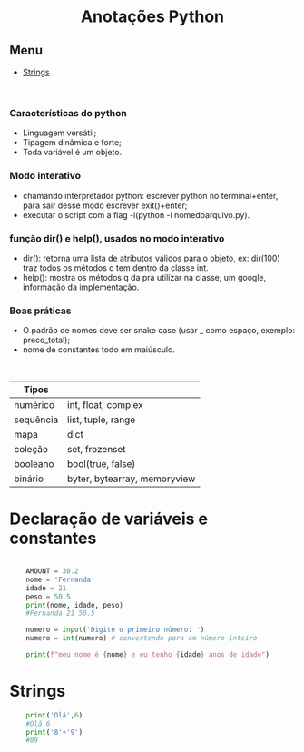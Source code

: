 <h1 align="center"> Anotações Python </h1>

## Menu

- [Strings](#strings)

<br>


### Características do python
- Linguagem versátil;
- Tipagem dinâmica e forte;
- Toda variável é um objeto.

### Modo interativo
- chamando interpretador python: escrever python no terminal+enter, para sair desse modo escrever exit()+enter;
- executar o script com a flag -i(python -i nomedoarquivo.py).

### função dir() e help(), usados no modo interativo
- dir(): retorna uma lista de atributos válidos para o objeto, ex: dir(100) traz todos os métodos q tem dentro da classe int.
- help(): mostra os métodos q da pra utilizar na classe, um google, informação da implementação.

### Boas práticas
- O padrão de nomes deve ser snake case (usar _ como espaço, exemplo: preco_total);
- nome de constantes todo em maiúsculo.

<br>

| Tipos | |
|-------|-|
|numérico| int, float, complex |
| sequência | list, tuple, range |
| mapa | dict |
| coleção | set, frozenset |
| booleano | bool(true, false) |
| binário | byter, bytearray, memoryview |

# Declaração de variáveis e constantes

```python
   
    AMOUNT = 30.2
    nome = 'Fernanda'
    idade = 21
    peso = 50.5
    print(nome, idade, peso)
    #Fernanda 21 50.5

    numero = input('Digite o primeiro número: ')
    numero = int(numero) # convertendo para um número inteiro

    print(f"meu nome é {nome} e eu tenho {idade} anos de idade")

```

# Strings
```python
    print('Olá',6)
    #Olá 6
    print('8'+'9')
    #89
```
